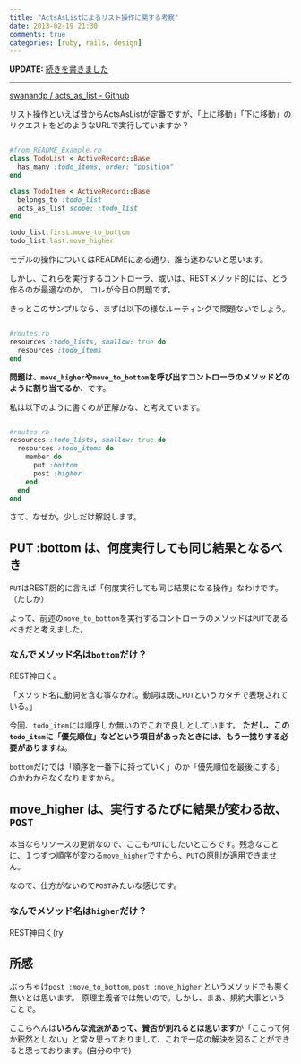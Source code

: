 ```yaml
---
title: "ActsAsListによるリスト操作に関する考察"
date: 2013-02-19 21:30
comments: true
categories: [ruby, rails, design]
---
```


**UPDATE:** [続きを書きました](/blog/2013/02/25/move-position-resources-best-practices/)

---


[swanandp / acts_as_list - Github](https://github.com/swanandp/acts_as_list)

リスト操作といえば昔からActsAsListが定番ですが、「上に移動」「下に移動」のリクエストをどのようなURLで実行していますか？

``` ruby

#from_README_Example.rb
class TodoList < ActiveRecord::Base
  has_many :todo_items, order: "position"
end

class TodoItem < ActiveRecord::Base
  belongs_to :todo_list
  acts_as_list scope: :todo_list
end

todo_list.first.move_to_bottom
todo_list.last.move_higher
```

モデルの操作についてはREADMEにある通り、誰も迷わないと思います。

しかし、これらを実行するコントローラ、或いは、RESTメソッド的には、どう作るのが最適なのか。
コレが今日の問題です。

きっとこのサンプルなら、まずは以下の様なルーティングで問題ないでしょう。
``` ruby

#routes.rb
resources :todo_lists, shallow: true do
  resources :todo_items
end
```

**問題は、`move_higher`や`move_to_bottom`を呼び出すコントローラのメソッドどのように割り当てるか**、です。

私は以下のように書くのが正解かな、と考えています。
``` ruby

#routes.rb
resources :todo_lists, shallow: true do
  resources :todo_items do
    member do
      put :bottom
      post :higher
    end
  end
end
```

さて、なぜか。少しだけ解説します。

## PUT :bottom は、何度実行しても同じ結果となるべき

`PUT`はREST厨的に言えば「何度実行しても同じ結果になる操作」なわけです。（たしか）

よって、前述の`move_to_bottom`を実行するコントローラのメソッドは`PUT`であるべきだと考えました。

### なんでメソッド名は`bottom`だけ？

REST神曰く。

「メソッド名に動詞を含む事なかれ。動詞は既に`PUT`というカタチで表現されている。」

今回、`todo_item`には順序しか無いのでこれで良しとしています。
**ただし、この`todo_item`に「優先順位」などという項目があったときには、もう一捻りする必要があります**ね。

`bottom`だけでは「順序を一番下に持っていく」のか「優先順位を最後にする」のかわからなくなりますから。

## move_higher は、実行するたびに結果が変わる故、`POST`

本当ならリソースの更新なので、ここも`PUT`にしたいところです。残念なことに、１つずつ順序が変わる`move_higher`ですから、`PUT`の原則が適用できません。

なので、仕方がないので`POST`みたいな感じです。

### なんでメソッド名は`higher`だけ？

REST神曰く(ry

## 所感

ぶっちゃけ`post :move_to_bottom`, `post :move_higher` というメソッドでも悪く無いとは思います。
原理主義者では無いので。しかし、まあ、規約大事ということで。

ここらへんは**いろんな流派があって、賛否が別れるとは思います**が「ここって何か釈然としない」と常々思っておりまして、これで一応の解決を図ることができると思っております。(自分の中で)



